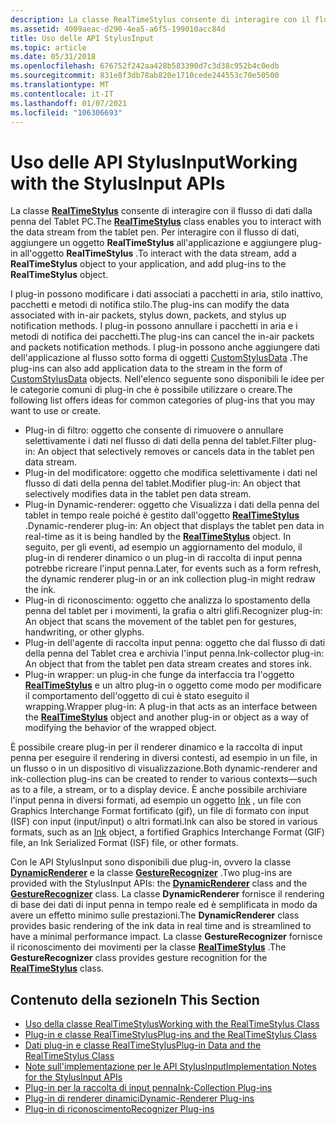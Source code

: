 ```yaml
---
description: La classe RealTimeStylus consente di interagire con il flusso di dati dalla penna del Tablet PC. Per interagire con il flusso di dati, aggiungere un oggetto RealTimeStylus all'applicazione e aggiungere plug-in all'oggetto RealTimeStylus.
ms.assetid: 4009aeac-d290-4ea5-a6f5-199010acc84d
title: Uso delle API StylusInput
ms.topic: article
ms.date: 05/31/2018
ms.openlocfilehash: 676752f242aa428b583390d7c3d38c952b4c0edb
ms.sourcegitcommit: 831e8f3db78ab820e1710cede244553c70e50500
ms.translationtype: MT
ms.contentlocale: it-IT
ms.lasthandoff: 01/07/2021
ms.locfileid: "106306693"
---
```

# <a name="working-with-the-stylusinput-apis"></a><span data-ttu-id="3e6ec-104">Uso delle API StylusInput</span><span class="sxs-lookup"><span data-stu-id="3e6ec-104">Working with the StylusInput APIs</span></span>

<span data-ttu-id="3e6ec-105">La classe [**RealTimeStylus**](realtimestylus-class.md) consente di interagire con il flusso di dati dalla penna del Tablet PC.</span><span class="sxs-lookup"><span data-stu-id="3e6ec-105">The [**RealTimeStylus**](realtimestylus-class.md) class enables you to interact with the data stream from the tablet pen.</span></span> <span data-ttu-id="3e6ec-106">Per interagire con il flusso di dati, aggiungere un oggetto **RealTimeStylus** all'applicazione e aggiungere plug-in all'oggetto **RealTimeStylus** .</span><span class="sxs-lookup"><span data-stu-id="3e6ec-106">To interact with the data stream, add a **RealTimeStylus** object to your application, and add plug-ins to the **RealTimeStylus** object.</span></span>

<span data-ttu-id="3e6ec-107">I plug-in possono modificare i dati associati a pacchetti in aria, stilo inattivo, pacchetti e metodi di notifica stilo.</span><span class="sxs-lookup"><span data-stu-id="3e6ec-107">The plug-ins can modify the data associated with in-air packets, stylus down, packets, and stylus up notification methods.</span></span> <span data-ttu-id="3e6ec-108">I plug-in possono annullare i pacchetti in aria e i metodi di notifica dei pacchetti.</span><span class="sxs-lookup"><span data-stu-id="3e6ec-108">The plug-ins can cancel the in-air packets and packets notification methods.</span></span> <span data-ttu-id="3e6ec-109">I plug-in possono anche aggiungere dati dell'applicazione al flusso sotto forma di oggetti [CustomStylusData](/previous-versions/ms575208(v=vs.100)) .</span><span class="sxs-lookup"><span data-stu-id="3e6ec-109">The plug-ins can also add application data to the stream in the form of [CustomStylusData](/previous-versions/ms575208(v=vs.100)) objects.</span></span> <span data-ttu-id="3e6ec-110">Nell'elenco seguente sono disponibili le idee per le categorie comuni di plug-in che è possibile utilizzare o creare.</span><span class="sxs-lookup"><span data-stu-id="3e6ec-110">The following list offers ideas for common categories of plug-ins that you may want to use or create.</span></span>

-   <span data-ttu-id="3e6ec-111">Plug-in di filtro: oggetto che consente di rimuovere o annullare selettivamente i dati nel flusso di dati della penna del tablet.</span><span class="sxs-lookup"><span data-stu-id="3e6ec-111">Filter plug-in: An object that selectively removes or cancels data in the tablet pen data stream.</span></span>
-   <span data-ttu-id="3e6ec-112">Plug-in del modificatore: oggetto che modifica selettivamente i dati nel flusso di dati della penna del tablet.</span><span class="sxs-lookup"><span data-stu-id="3e6ec-112">Modifier plug-in: An object that selectively modifies data in the tablet pen data stream.</span></span>
-   <span data-ttu-id="3e6ec-113">Plug-in Dynamic-renderer: oggetto che Visualizza i dati della penna del tablet in tempo reale poiché è gestito dall'oggetto [**RealTimeStylus**](realtimestylus-class.md) .</span><span class="sxs-lookup"><span data-stu-id="3e6ec-113">Dynamic-renderer plug-in: An object that displays the tablet pen data in real-time as it is being handled by the [**RealTimeStylus**](realtimestylus-class.md) object.</span></span> <span data-ttu-id="3e6ec-114">In seguito, per gli eventi, ad esempio un aggiornamento del modulo, il plug-in di renderer dinamico o un plug-in di raccolta di input penna potrebbe ricreare l'input penna.</span><span class="sxs-lookup"><span data-stu-id="3e6ec-114">Later, for events such as a form refresh, the dynamic renderer plug-in or an ink collection plug-in might redraw the ink.</span></span>
-   <span data-ttu-id="3e6ec-115">Plug-in di riconoscimento: oggetto che analizza lo spostamento della penna del tablet per i movimenti, la grafia o altri glifi.</span><span class="sxs-lookup"><span data-stu-id="3e6ec-115">Recognizer plug-in: An object that scans the movement of the tablet pen for gestures, handwriting, or other glyphs.</span></span>
-   <span data-ttu-id="3e6ec-116">Plug-in dell'agente di raccolta input penna: oggetto che dal flusso di dati della penna del Tablet crea e archivia l'input penna.</span><span class="sxs-lookup"><span data-stu-id="3e6ec-116">Ink-collector plug-in: An object that from the tablet pen data stream creates and stores ink.</span></span>
-   <span data-ttu-id="3e6ec-117">Plug-in wrapper: un plug-in che funge da interfaccia tra l'oggetto [**RealTimeStylus**](realtimestylus-class.md) e un altro plug-in o oggetto come modo per modificare il comportamento dell'oggetto di cui è stato eseguito il wrapping.</span><span class="sxs-lookup"><span data-stu-id="3e6ec-117">Wrapper plug-in: A plug-in that acts as an interface between the [**RealTimeStylus**](realtimestylus-class.md) object and another plug-in or object as a way of modifying the behavior of the wrapped object.</span></span>

<span data-ttu-id="3e6ec-118">È possibile creare plug-in per il renderer dinamico e la raccolta di input penna per eseguire il rendering in diversi contesti, ad esempio in un file, in un flusso o in un dispositivo di visualizzazione.</span><span class="sxs-lookup"><span data-stu-id="3e6ec-118">Both dynamic-renderer and ink-collection plug-ins can be created to render to various contexts—such as to a file, a stream, or to a display device.</span></span> <span data-ttu-id="3e6ec-119">È anche possibile archiviare l'input penna in diversi formati, ad esempio un oggetto [Ink](/previous-versions/aa515768(v=msdn.10)) , un file con Graphics Interchange Format fortificato (gif), un file di formato con input (ISF) con input (input/input) o altri formati.</span><span class="sxs-lookup"><span data-stu-id="3e6ec-119">Ink can also be stored in various formats, such as an [Ink](/previous-versions/aa515768(v=msdn.10)) object, a fortified Graphics Interchange Format (GIF) file, an Ink Serialized Format (ISF) file, or other formats.</span></span>

<span data-ttu-id="3e6ec-120">Con le API StylusInput sono disponibili due plug-in, ovvero la classe [**DynamicRenderer**](/previous-versions/windows/desktop/legacy/ms701168(v=vs.85)) e la classe [**GestureRecognizer**](gesturerecognizer-class.md) .</span><span class="sxs-lookup"><span data-stu-id="3e6ec-120">Two plug-ins are provided with the StylusInput APIs: the [**DynamicRenderer**](/previous-versions/windows/desktop/legacy/ms701168(v=vs.85)) class and the [**GestureRecognizer**](gesturerecognizer-class.md) class.</span></span> <span data-ttu-id="3e6ec-121">La classe **DynamicRenderer** fornisce il rendering di base dei dati di input penna in tempo reale ed è semplificata in modo da avere un effetto minimo sulle prestazioni.</span><span class="sxs-lookup"><span data-stu-id="3e6ec-121">The **DynamicRenderer** class provides basic rendering of the ink data in real time and is streamlined to have a minimal performance impact.</span></span> <span data-ttu-id="3e6ec-122">La classe **GestureRecognizer** fornisce il riconoscimento dei movimenti per la classe [**RealTimeStylus**](realtimestylus-class.md) .</span><span class="sxs-lookup"><span data-stu-id="3e6ec-122">The **GestureRecognizer** class provides gesture recognition for the [**RealTimeStylus**](realtimestylus-class.md) class.</span></span>

## <a name="in-this-section"></a><span data-ttu-id="3e6ec-123">Contenuto della sezione</span><span class="sxs-lookup"><span data-stu-id="3e6ec-123">In This Section</span></span>

-   [<span data-ttu-id="3e6ec-124">Uso della classe RealTimeStylus</span><span class="sxs-lookup"><span data-stu-id="3e6ec-124">Working with the RealTimeStylus Class</span></span>](working-with-the-realtimestylus-class.md)
-   [<span data-ttu-id="3e6ec-125">Plug-in e classe RealTimeStylus</span><span class="sxs-lookup"><span data-stu-id="3e6ec-125">Plug-ins and the RealTimeStylus Class</span></span>](plug-ins-and-the-realtimestylus-class.md)
-   [<span data-ttu-id="3e6ec-126">Dati plug-in e classe RealTimeStylus</span><span class="sxs-lookup"><span data-stu-id="3e6ec-126">Plug-in Data and the RealTimeStylus Class</span></span>](plug-in-data-and-the-realtimestylus-class.md)
-   [<span data-ttu-id="3e6ec-127">Note sull'implementazione per le API StylusInput</span><span class="sxs-lookup"><span data-stu-id="3e6ec-127">Implementation Notes for the StylusInput APIs</span></span>](implementation-notes-for-the-stylusinput-apis.md)
-   [<span data-ttu-id="3e6ec-128">Plug-in per la raccolta di input penna</span><span class="sxs-lookup"><span data-stu-id="3e6ec-128">Ink-Collection Plug-ins</span></span>](ink-collection-plug-ins.md)
-   [<span data-ttu-id="3e6ec-129">Plug-in di renderer dinamici</span><span class="sxs-lookup"><span data-stu-id="3e6ec-129">Dynamic-Renderer Plug-ins</span></span>](dynamic-renderer-plug-ins.md)
-   [<span data-ttu-id="3e6ec-130">Plug-in di riconoscimento</span><span class="sxs-lookup"><span data-stu-id="3e6ec-130">Recognizer Plug-ins</span></span>](recognizer-plug-ins.md)

 

 
